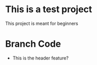 # This is a test project
This project is meant for beginners


# Branch Code

- This is the header feature?